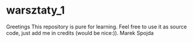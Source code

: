 # warsztaty_1
Greetings
This repository is pure for learning. Feel free to use it as source code, just add me in credits (would be nice:)).
Marek Spojda
